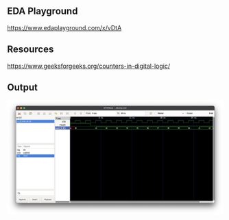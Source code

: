## EDA Playground

https://www.edaplayground.com/x/vDtA

## Resources

https://www.geeksforgeeks.org/counters-in-digital-logic/

## Output

![bcd ctr out](./assets/output.png "bcd ctr Output")
